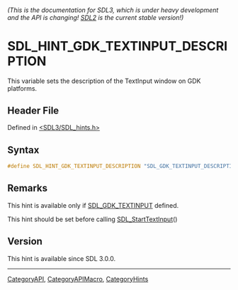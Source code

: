 ###### (This is the documentation for SDL3, which is under heavy development and the API is changing! [SDL2](https://wiki.libsdl.org/SDL2/) is the current stable version!)
# SDL_HINT_GDK_TEXTINPUT_DESCRIPTION

This variable sets the description of the TextInput window on GDK platforms.

## Header File

Defined in [<SDL3/SDL_hints.h>](https://github.com/libsdl-org/SDL/blob/main/include/SDL3/SDL_hints.h)

## Syntax

```c
#define SDL_HINT_GDK_TEXTINPUT_DESCRIPTION "SDL_GDK_TEXTINPUT_DESCRIPTION"
```

## Remarks

This hint is available only if [SDL_GDK_TEXTINPUT](SDL_GDK_TEXTINPUT)
defined.

This hint should be set before calling
[SDL_StartTextInput](SDL_StartTextInput)()

## Version

This hint is available since SDL 3.0.0.

----
[CategoryAPI](CategoryAPI), [CategoryAPIMacro](CategoryAPIMacro), [CategoryHints](CategoryHints)

